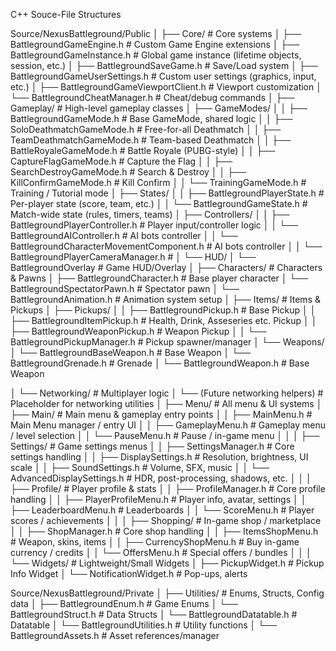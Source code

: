 C++ Souce-File Structures

Source/NexusBattleground/Public
│
├── Core/                                           # Core systems
│   ├── BattlegroundGameEngine.h                    # Custom Game Engine extensions
│   ├── BattlegroundGameInstance.h                  # Global game instance (lifetime objects, session, etc.)
│   ├── BattlegroundSaveGame.h                      # Save/Load system
│   ├── BattlegroundGameUserSettings.h              # Custom user settings (graphics, input, etc.)
│   ├── BattlegroundGameViewportClient.h            # Viewport customization
│   └── BattlegroundCheatManager.h                  # Cheat/debug commands
│
├── Gameplay/                                       # High-level gameplay classes
│   ├── GameModes/
│   │   ├── BattlegroundGameMode.h                  # Base GameMode, shared logic
│   │   ├── SoloDeathmatchGameMode.h                # Free-for-all Deathmatch
│   │   ├── TeamDeathmatchGameMode.h                # Team-based Deathmatch
│   │   ├── BattleRoyaleGameMode.h                  # Battle Royale (PUBG-style)
│   │   ├── CaptureFlagGameMode.h                   # Capture the Flag
│   │   ├── SearchDestroyGameMode.h                 # Search & Destroy
│   │   ├── KillConfirmGameMode.h                   # Kill Confirm
│   │   └── TrainingGameMode.h                      # Training / Tutorial mode
│   ├── States/
│   │   ├── BattlegroundPlayerState.h               # Per-player state (score, team, etc.)
│   │   └── BattlegroundGameState.h                 # Match-wide state (rules, timers, teams)
│   ├── Controllers/
│   │   ├── BattlegroundPlayerController.h          # Player input/controller logic
│   │   └── BattlegroundAIController.h              # AI bots controller
│   │   └── BattlegroundCharacterMovementComponent.h              # AI bots controller
│   │   └── BattlegroundPlayerCameraManager.h       # 
│   └── HUD/
│       └── BattlegroundOverlay                     # Game HUD/Overlay
│
├── Characters/                                     # Characters & Pawns
│   ├── BattlegroundCharacter.h                     # Base player character
│   └── BattlegroundSpectatorPawn.h                 # Spectator pawn
│   └── BattlegroundAnimation.h                     # Animation system setup
│
├── Items/                                          # Items & Pickups
│   ├── Pickups/
│   │   ├── BattlegroundPickup.h                    # Base Pickup
│   │   ├── BattlegroundItemPickup.h                # Health, Drink, Asseseries etc. Pickup
│   │   ├── BattlegroundWeaponPickup.h              # Weapon Pickup
│   │   └── BattlegroundPickupManager.h             # Pickup spawner/manager
│   └── Weapons/
│       └── BattlegroundBaseWeapon.h                # Base Weapon
│       └── BattlegroundGrenade.h                   # Grenade
│       └── BattlegroundWeapon.h                    # Base Weapon



│
└── Networking/                                     # Multiplayer logic
│    └── (Future networking helpers)                # Placeholder for networking utilities
│
├── Menu/                                           # All menu & UI systems
│   ├── Main/                                       # Main menu & gameplay entry points
│   │   ├── MainMenu.h                              # Main Menu manager / entry UI
│   │   ├── GameplayMenu.h                          # Gameplay menu / level selection
│   │   └── PauseMenu.h                             # Pause / in-game menu
│   │
│   ├── Settings/                                   # Game settings menus
│   │   ├── SettingsManager.h                       # Core settings handling
│   │   ├── DisplaySettings.h                       # Resolution, brightness, UI scale
│   │   ├── SoundSettings.h                         # Volume, SFX, music
│   │   └── AdvancedDisplaySettings.h               # HDR, post-processing, shadows, etc.
│   │
│   ├── Profile/                                    # Player profile & stats
│   │   ├── ProfileManager.h                        # Core profile handling
│   │   ├── PlayerProfileMenu.h                     # Player info, avatar, settings
│   │   ├── LeaderboardMenu.h                       # Leaderboards
│   │   └── ScoreMenu.h                             # Player scores / achievements
│   │
│   ├── Shopping/                                   # In-game shop / marketplace
│   │   ├── ShopManager.h                           # Core shop handling
│   │   ├── ItemsShopMenu.h                         # Weapon, skins, items
│   │   ├── CurrencyShopMenu.h                      # Buy in-game currency / credits
│   │   └── OffersMenu.h                            # Special offers / bundles
│   │
│   └── Widgets/                                    # Lightweight/Small Widgets
│       ├── PickupWidget.h                          # Pickup Info Widget
│       └── NotificationWidget.h                    # Pop-ups, alerts



Source/NexusBattleground/Private
│
├── Utilities/                                      # Enums, Structs, Config data
│   ├── BattlegroundEnum.h                          # Game Enums
│   └── BattlegroundStruct.h                        # Data Structs
│   └── BattlegroundDatatable.h                     # Datatable
│   └── BattlegroundUtilities.h                     # Utility functions
│   └── BattlegroundAssets.h                        # Asset references/manager